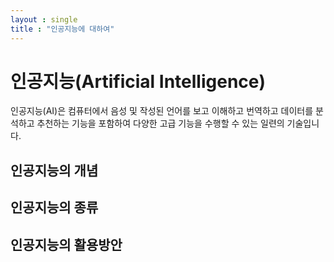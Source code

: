 ```yaml
---
layout : single
title : "인공지능에 대하여"
---
```



# 인공지능(Artificial Intelligence)

인공지능(AI)은 컴퓨터에서 음성 및 작성된 언어를 보고 이해하고 번역하고 데이터를 분석하고 추천하는 기능을 포함하여 다양한 고급 기능을 수행할 수 있는 일련의 기술입니다.

## 인공지능의 개념

## 인공지능의 종류

## 인공지능의 활용방안
